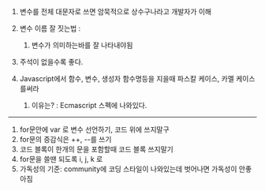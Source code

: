 1. 변수를 전체 대문자로 쓰면 암묵적으로 상수구나라고 개발자가 이해

2. 변수 이름 잘 짓는법 :
   1. 변수가 의미하는바를 잘 나타내야됨 
3. 주석이 없을수록 좋다.

4. Javascript에서 함수, 변수, 생성자 함수명등을 지을때 파스칼 케이스, 카멜 케이스를써라
   1. 이유는? : Ecmascript 스펙에 나와있다.



-----------------------------------------------------------------------------

1. for문안에 var 로 변수 선언하기, 코드 위에 쓰지말구
2. for문의 증감식은 ++, --를 쓰기
3. 코드 블록이 한개의 문을 포함할때 코드 블록 쓰지말기
4. for문을 쓸땐 되도록 i, j, k 로 
5. 가독성의 기준: community에 코딩 스타일이 나와있는데 벗어나면 가독성이 안좋아짐